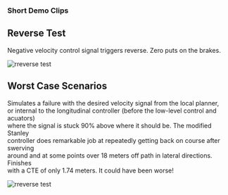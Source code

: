 
### Short Demo Clips

## Reverse Test

Negative velocity control signal triggers reverse.
Zero puts on the brakes.


![rreverse test](demo/rev_test.gif)



## Worst Case Scenarios

Simulates a failure with the desired velocity signal from the local planner,  
or internal to the longitudinal controller (before the low-level control and acuators)  
where the signal is stuck 90% above where it should be. The modified Stanley  
controller does remarkable job at repeatedly getting back on course after swerving  
around and at some points over 18 meters off path in lateral directions. Finishes  
with a CTE of only  1.74 meters. It could have been worse! 

![rreverse test](demo/vel90over.gif)
